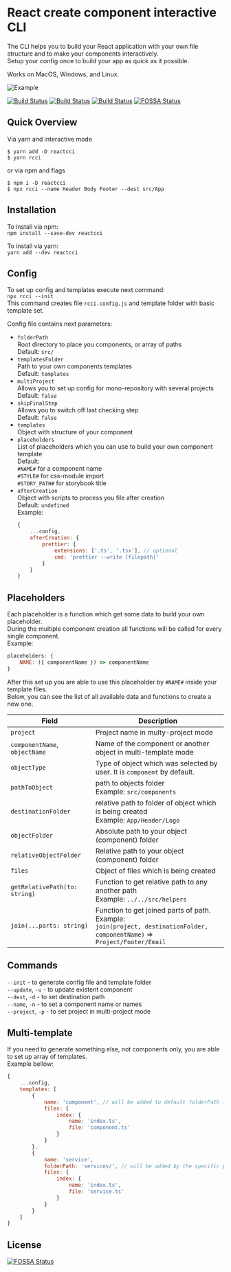 # React create component interactive CLI
The CLI helps you to build your React application with your own file structure and to make your components interactively.  
Setup your config once to build your app as quick as it possible.  

Works on MacOS, Windows, and Linux.

![Example](https://raw.githubusercontent.com/coolassassin/reactcci/master/readme-example.gif)

[![Build Status](https://travis-ci.org/coolassassin/reactcci.svg?branch=master)](https://travis-ci.org/github/coolassassin/reactcci)
[![Build Status](https://img.shields.io/npm/dm/reactcci.svg?style=flat)](https://www.npmjs.com/package/reactcci)
[![Build Status](https://img.shields.io/npm/v/reactcci.svg?style=flat)](https://www.npmjs.com/package/reactcci)
[![FOSSA Status](https://app.fossa.com/api/projects/git%2Bgithub.com%2Fcoolassassin%2Freactcci.svg?type=shield)](https://app.fossa.com/projects/git%2Bgithub.com%2Fcoolassassin%2Freactcci?ref=badge_shield)

## Quick Overview
Via yarn and interactive mode
```
$ yarn add -D reactcci
$ yarn rcci
```
or via npm and flags
```
$ npm i -D reactcci
$ npx rcci --name Header Body Footer --dest src/App
```

## Installation
To install via npm:  
```npm install --save-dev reactcci```  

To install via yarn:  
```yarn add --dev reactcci```

## Config
To set up config and templates execute next command:  
`npx rcci --init`  
This command creates file `rcci.config.js` and template folder with basic template set.  

Config file contains next parameters:  
- `folderPath`  
Root directory to place you components, or array of paths  
Default: `src/`  
- `templatesFolder`  
Path to your own components templates  
Default: `templates`  
- `multiProject`  
Allows you to set up config for mono-repository with several projects  
Default: `false`  
- `skipFinalStep`  
Allows you to switch off last checking step  
Default: `false`  
- `templates`  
Object with structure of your component
- `placeholders`  
List of placeholders which you can use to build your own component template  
Default:  
`#NAME#` for a component name  
`#STYLE#` for css-module import  
`#STORY_PATH#` for storybook title
- `afterCreation`  
Object with scripts to process you file after creation  
Default: `undefined`  
Example:  
    ```javascript
    {
        ...config,
        afterCreation: {                
            prettier: {
                extensions: ['.ts', '.tsx'], // optional
                cmd: 'prettier --write [filepath]'
            }
        }
    }
    ```

## Placeholders
Each placeholder is a function which get some data to build your own placeholder.  
During the multiple component creation all functions will be called for every single component.  
Example:
```javascript
placeholders: {
    NAME: ({ componentName }) => componentName
}
```
After this set up you are able to use this placeholder by `#NAME#` inside your template files.  
Below, you can see the list of all available data and functions to create a new one.

| Field | Description |
|---|---|
| `project` | Project name in multy-project mode |
| `componentName`,<br> `objectName` | Name of the component or another object in multi-template mode |
| `objectType` | Type of object which was selected by user. It is `component` by default. |
| `pathToObject` | path to objects folder <br> Example: `src/components` |
| `destinationFolder` | relative path to folder of object which is being created<br>Example: `App/Header/Logo` |
| `objectFolder` | Absolute path to your object (component) folder |
| `relativeObjectFolder` | Relative path to your object (component) folder |
| `files` | Object of files which is being created |
| `getRelativePath(to: string)` | Function to get relative path to any another path<br>Example: `../../src/helpers` |
| `join(...parts: string)` | Function to get joined parts of path. <br>Example:<br> `join(project, destinationFolder, componentName)` => `Project/Footer/Email` |


## Commands
`--init` - to generate config file and template folder  
`--update`, `-u` - to update existent component  
`--dest`, `-d` - to set destination path  
`--name`, `-n` - to set a component name or names  
`--project`, `-p` - to set project in multi-project mode  

## Multi-template
If you need to generate something else, not components only, you are able to set up array of templates.  
Example bellow:
```javascript
{
    ...config,
    templates: [
        {
            name: 'component', // will be added to default folderPath folder
            files: {
                index: {
                    name: 'index.ts',
                    file: 'component.ts'
                }
            }
        },
        {
            name: 'service',
            folderPath: 'services/', // will be added by the specific path
            files: {
                index: {
                    name: 'index.ts',
                    file: 'service.ts'
                }
            }
        }
    ]
}
```

## License
[![FOSSA Status](https://app.fossa.com/api/projects/git%2Bgithub.com%2Fcoolassassin%2Freactcci.svg?type=large)](https://app.fossa.com/projects/git%2Bgithub.com%2Fcoolassassin%2Freactcci?ref=badge_large)
